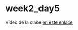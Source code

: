 # week2_day5

Vídeo de la clase [en este enlace](https://zoom.us/rec/share/ztFMaIH-rSBIeJHTskTTW4A5EoDeeaa81HdIq_ELzkZv3kTEv76Tlcfn7T2f5tXi
)

